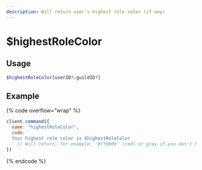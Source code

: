 ```yaml
---
description: Will return user's highest role color (if any)
---
```


# $highestRoleColor

## Usage

```php
$highestRoleColor[userID?;guildID?]
```

## Example

{% code overflow="wrap" %}
```javascript
client.command({
  name: "highestRoleColor",
  code: `
  Your highest role color is $highestRoleColor
  ` // Will return, for example, '#ff0000' (red) or gray if you don't have any roles
})
```
{% endcode %}
